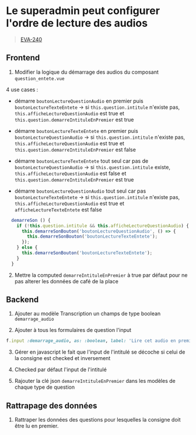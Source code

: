 <!-- 📄 Standard : https://www.notion.so/captive/Le-cadrage-technique-dbb611e45f114737a6b14745caa584e9?pvs=4 -->
# Le superadmin peut configurer l'ordre de lecture des audios

> [EVA-240](https://captive-team.atlassian.net/browse/EVA-240)

## Frontend

1. Modifier la logique du démarrage des audios du composant `question_entete.vue`

4 use cases :
- démarre `boutonLectureQuestionAudio` en premier puis `boutonLectureTexteEntete`
-> si `this.question.intitule` n'existe pas, `this.afficheLectureQuestionAudio` est true et `this.question.demarreIntituleEnPremier` est true

- démarre `boutonLectureTexteEntete` en premier puis `boutonLectureQuestionAudio`
-> si `this.question.intitule` n'existe pas, `this.afficheLectureQuestionAudio` est true et `this.question.demarreIntituleEnPremier` est false

- démarre `boutonLectureTexteEntete` tout seul car pas de `boutonLectureQuestionAudio`
-> si `this.question.intitule` existe, `this.afficheLectureQuestionAudio` est false et `this.question.demarreIntituleEnPremier` est true

- démarre `boutonLectureQuestionAudio` tout seul car pas `boutonLectureTexteEntete`
-> si `this.question.intitule` n'existe pas, `this.afficheLectureQuestionAudio` est true et `afficheLectureTexteEntete` est false

```javascript
  demarreSon () {
    if (!this.question.intitule && this.afficheLectureQuestionAudio) {
      this.demarreSonBouton('boutonLectureQuestionAudio', () => {
        this.demarreSonBouton('boutonLectureTexteEntete');
      });
    } else {
      this.demarreSonBouton('boutonLectureTexteEntete');
    }
  }
```

2. Mettre la computed `demarreIntituleEnPremier` à true par défaut pour ne pas alterer les données de café de la place

## Backend

1. Ajouter au modèle Transcription un champs de type boolean `demarrage_audio`

2. Ajouter à tous les formulaires de question l'input
```ruby
f.input :demarrage_audio, as: :boolean, label: 'Lire cet audio en premier'
```

3. Gérer en javascript le fait que l'input de l'intitulé se décoche si celui de la consigne est checked et inversement

4. Checked par défaut l'input de l'intitulé

5. Rajouter la clé json `demarreIntituleEnPremier` dans les modèles de chaque type de question

## Rattrapage des données

1. Rattraper les données des questions pour lesquelles la consigne doit être lu en premier.

